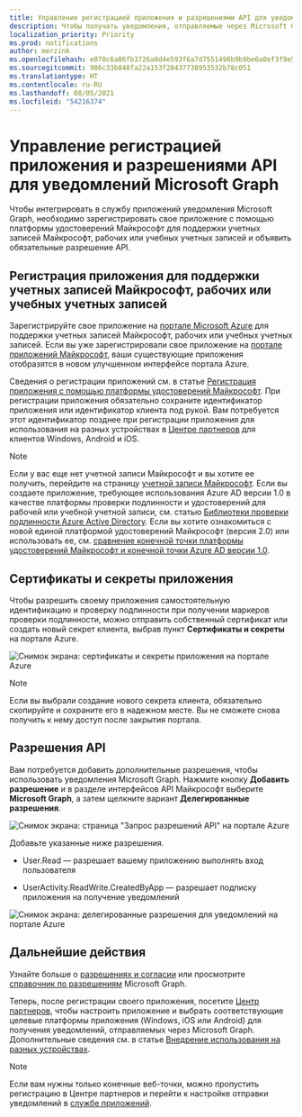 ```yaml
---
title: Управление регистрацией приложения и разрешениями API для уведомлений Microsoft Graph
description: Чтобы получать уведомления, отправляемые через Microsoft Graph, необходимо сначала зарегистрировать свое приложение на портале Microsoft Azure.
localization_priority: Priority
ms.prod: notifications
author: merzink
ms.openlocfilehash: e070c6a86fb3726a0d4e593f6a7d7551498b9b9be6a0ef3f9e5e9c413d737b1b
ms.sourcegitcommit: 986c33b848fa22a153f28437738953532b78c051
ms.translationtype: HT
ms.contentlocale: ru-RU
ms.lasthandoff: 08/05/2021
ms.locfileid: "54216374"
---
```

# <a name="manage-app-registration-and-api-permission-for-microsoft-graph-notifications"></a>Управление регистрацией приложения и разрешениями API для уведомлений Microsoft Graph

Чтобы интегрировать в службу приложений уведомления Microsoft Graph, необходимо зарегистрировать свое приложение с помощью платформы удостоверений Майкрософт для поддержки учетных записей Майкрософт, рабочих или учебных учетных записей и объявить обязательные разрешение API.

## <a name="register-your-app-to-support-microsoft-accounts-or-work-or-school-accounts"></a>Регистрация приложения для поддержки учетных записей Майкрософт, рабочих или учебных учетных записей

Зарегистрируйте свое приложение на [портале Microsoft Azure](https://portal.azure.com/#home) для поддержки учетных записей Майкрософт, рабочих или учебных учетных записей. Если вы уже зарегистрировали свое приложение на [портале приложений Майкрософт](https://apps.dev.microsoft.com/), ваши существующие приложения отобразятся в новом улучшенном интерфейсе портала Azure.

Сведения о регистрации приложений см. в статье [Регистрация приложения с помощью платформы удостоверений Майкрософт](auth-register-app-v2.md). При регистрации приложения обязательно сохраните идентификатор приложения или идентификатор клиента под рукой. Вам потребуется этот идентификатор позднее при регистрации приложения для использования на разных устройствах в [Центре партнеров](https://partner.microsoft.com/) для клиентов Windows, Android и iOS.

> [!NOTE]
> Если у вас еще нет учетной записи Майкрософт и вы хотите ее получить, перейдите на страницу [учетной записи Майкрософт](https://account.microsoft.com/account). Если вы создаете приложение, требующее использования Azure AD версии 1.0 в качестве платформы проверки подлинности и удостоверений для рабочей или учебной учетной записи, см. статью [Библиотеки проверки подлинности Azure Active Directory](/azure/active-directory/develop/active-directory-authentication-libraries). Если вы хотите ознакомиться с новой единой платформой удостоверений Майкрософт (версия 2.0) или использовать ее, см. [сравнение конечной точки платформы удостоверений Майкрософт и конечной точки Azure AD версии 1.0](/azure/active-directory/develop/azure-ad-endpoint-comparison).


## <a name="app-certificates-and-secrets"></a>Сертификаты и секреты приложения

Чтобы разрешить своему приложения самостоятельную идентификацию и проверку подлинности при получении маркеров проверки подлинности, можно отправить собственный сертификат или создать новый секрет клиента, выбрав пункт **Сертификаты и секреты** на портале Azure.
    
![Снимок экрана: сертификаты и секреты приложения на портале Azure](images/notifications-app-secrets.png)
    
> [!NOTE]
> Если вы выбрали создание нового секрета клиента, обязательно скопируйте и сохраните его в надежном месте. Вы не сможете снова получить к нему доступ после закрытия портала.

## <a name="api-permissions"></a>Разрешения API

Вам потребуется добавить дополнительные разрешения, чтобы использовать уведомления Microsoft Graph. Нажмите кнопку **Добавить разрешение** и в разделе интерфейсов API Майкрософт выберите **Microsoft Graph**, а затем щелкните вариант **Делегированные разрешения**.
    
![Снимок экрана: страница "Запрос разрешений API" на портале Azure](images/notifications-api-permissions.png)
    
Добавьте указанные ниже разрешения.

- User.Read — разрешает вашему приложению выполнять вход пользователя

- UserActivity.ReadWrite.CreatedByApp — разрешает подписку приложения на получение уведомлений

![Снимок экрана: делегированные разрешения для уведомлений на портале Azure](images/notifications-api-permissions-list.png)

## <a name="next-steps"></a>Дальнейшие действия

Узнайте больше о [разрешениях и согласии](/azure/active-directory/develop/v2-permissions-and-consent) или просмотрите [справочник по разрешениям](./permissions-reference.md) Microsoft Graph.

Теперь, после регистрации своего приложения, посетите [Центр партнеров](https://partner.microsoft.com/), чтобы настроить приложение и выбрать соответствующие целевые платформы приложения (Windows, iOS или Android) для получения уведомлений, отправляемых через Microsoft Graph. Дополнительные сведения см. в статье [Внедрение использования на разных устройствах](notifications-integration-cross-device-experiences-onboarding.md). 

>[!NOTE]
>Если вам нужны только конечные веб-точки, можно пропустить регистрацию в Центре партнеров и перейти к настройке отправки уведомлений в [службе приложений](notifications-integrating-app-server.md).